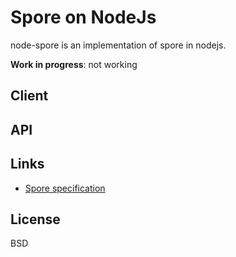 # Spore on NodeJs #

node-spore is an implementation of spore in nodejs.

**Work in progress**: not working

## Client ##



## API ##

## Links ##

* [Spore specification](http://github.com/SPORE/specifications.git)

## License ##

BSD
